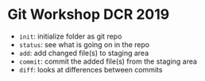 # Git Workshop DCR 2019

- `init`: initialize folder as git repo
- `status`: see what is going on in the repo
- `add`: add changed file(s) to staging area
- `commit`: commit the added file(s) from the staging area
- `diff`: looks at differences between commits
 	 
